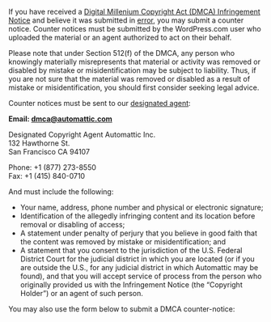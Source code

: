 If you have received a [Digital Millenium Copyright Act (DMCA) Infringement Notice](http://automattic.com/dmca/) and believe it was submitted in [error](http://en.support.wordpress.com/counter-notice), you may submit a counter notice. Counter notices must be submitted by the WordPress.com user who uploaded the material or an agent authorized to act on their behalf.

Please note that under Section 512(f) of the DMCA, any person who knowingly materially misrepresents that material or activity was removed or disabled by mistake or misidentification may be subject to liability. Thus, if you are not sure that the material was removed or disabled as a result of mistake or misidentification, you should first consider seeking legal advice.

Counter notices must be sent to our [designated agent](https://dmca.copyright.gov/osp/publish/history.html?id=e9e9fbffe36d3913e808c24f8c4d1c81):

**Email: [dmca@automattic.com](mailto:dmca@automattic.com)**

Designated Copyright Agent
Automattic Inc.  
132 Hawthorne St.  
San Francisco CA 94107  

Phone: +1 (877) 273-8550  
Fax: +1 (415) 840-0710

And must include the following:

- Your name, address, phone number and physical or electronic signature;
- Identification of the allegedly infringing content and its location before removal or disabling of access;
- A statement under penalty of perjury that you believe in good faith that the content was removed by mistake or misidentification; and
- A statement that you consent to the jurisdiction of the U.S. Federal District Court for the judicial district in which you are located (or if you are outside the U.S., for any judicial district in which Automattic may be found), and that you will accept service of process from the person who originally provided us with the Infringement Notice (the “Copyright Holder”) or an agent of such person.

You may also use the form below to submit a DMCA counter-notice:
